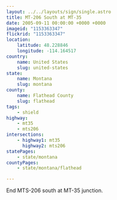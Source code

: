 ```yaml
---
layout: ../../layouts/sign/single.astro
title: MT-206 South at MT-35
date: 2005-09-11 00:00:00 +0000 +0000
imageid: "1153363347"
flickrid: "1153363347"
location:
    latitude: 48.228846
    longitude: -114.164517
country:
    name: United States
    slug: united-states
state:
    name: Montana
    slug: montana
county:
    name: Flathead County
    slug: flathead
tags:
    - shield
highway:
    - mt35
    - mts206
intersections:
    - highway1: mt35
      highway2: mts206
statePages:
    - state/montana
countyPages:
    - state/montana/flathead

---
```

End MTS-206 south at MT-35 junction.
